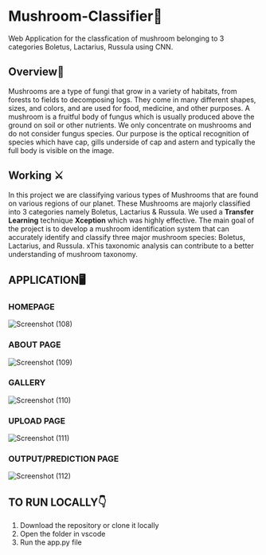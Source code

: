 # Mushroom-Classifier🍄
Web Application for the classfication of mushroom belonging to 3 categories Boletus, Lactarius, Russula using CNN.
## Overview💪
Mushrooms are a type of fungi that grow in a variety of habitats, from forests to fields to decomposing logs. They come in many different shapes, sizes, and colors, and are used for food, medicine, and other purposes. A mushroom is a fruitful body of fungus which is usually produced above the ground on soil or other nutrients. We only concentrate on mushrooms and do not consider fungus species. Our purpose is the optical recognition of species which have cap, gills underside of cap and astern and typically the full body is visible on the image.
## Working ⚔️
In this project we are classifying various types of Mushrooms that are found on various regions of our planet. These Mushrooms are majorly classified into 3 categories namely Boletus, Lactarius & Russula. We used a __Transfer Learning__ technique __Xception__ which was highly effective. The main goal of the project is to develop a mushroom identification system that can accurately identify and classify three major mushroom species: Boletus, Lactarius, and Russula. xThis taxonomic analysis can contribute to a better understanding of mushroom taxonomy.
## APPLICATION🖥️
### HOMEPAGE
![Screenshot (108)](https://github.com/Gowtham58/Mushroom-Classifier/assets/75661938/65abbc97-0370-4af8-92d8-ec22b9f55b11)
### ABOUT PAGE
![Screenshot (109)](https://github.com/Gowtham58/Mushroom-Classifier/assets/75661938/bafcadf4-4bd2-42e4-907d-e27acd3d3046)
### GALLERY
![Screenshot (110)](https://github.com/Gowtham58/Mushroom-Classifier/assets/75661938/a91a2cfb-2366-4ecf-8b94-0b41265ea2f6)
### UPLOAD PAGE
![Screenshot (111)](https://github.com/Gowtham58/Mushroom-Classifier/assets/75661938/a9184898-db58-4d64-b822-4518164b0f34)
### OUTPUT/PREDICTION PAGE
![Screenshot (112)](https://github.com/Gowtham58/Mushroom-Classifier/assets/75661938/b2dedb22-d73d-442a-9a02-0c7f5082d5d2)

## TO RUN LOCALLY👇
1. Download the repository or clone it locally
2. Open the folder in vscode
3. Run the app.py file
